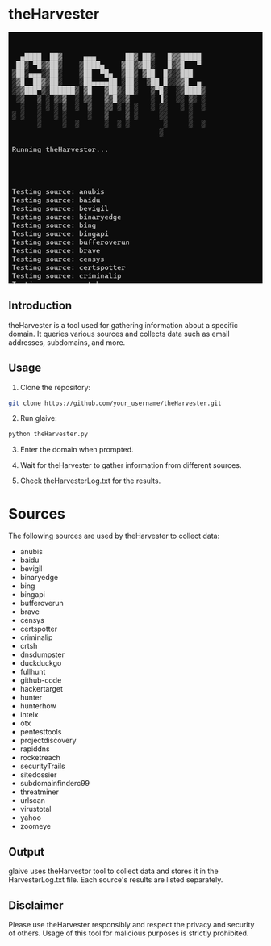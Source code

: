 # theHarvester



![Image Description](assets/main.png)



## Introduction

theHarvester is a tool used for gathering information about a specific domain. It queries various sources and collects data such as email addresses, subdomains, and more.

## Usage

1. Clone the repository:

```bash
git clone https://github.com/your_username/theHarvester.git
```

<!-- ignore 

2. Install the dependencies:

pip install -r requirements.txt

 -->

2. Run glaive:

```bash
python theHarvester.py
```

3. Enter the domain when prompted.

4. Wait for theHarvester to gather information from different sources.

5. Check theHarvesterLog.txt for the results.


# Sources

The following sources are used by theHarvester to collect data:

- anubis
- baidu
- bevigil
- binaryedge
- bing
- bingapi
- bufferoverun
- brave
- censys
- certspotter
- criminalip
- crtsh
- dnsdumpster
- duckduckgo
- fullhunt
- github-code
- hackertarget
- hunter
- hunterhow
- intelx
- otx
- pentesttools
- projectdiscovery
- rapiddns
- rocketreach
- securityTrails
- sitedossier
- subdomainfinderc99
- threatminer
- urlscan
- virustotal
- yahoo
- zoomeye

## Output

glaive uses theHarvestor tool to collect data and stores it in the HarvesterLog.txt file. Each source's results are listed separately.

## Disclaimer

Please use theHarvester responsibly and respect the privacy and security of others. Usage of this tool for malicious purposes is strictly prohibited.
